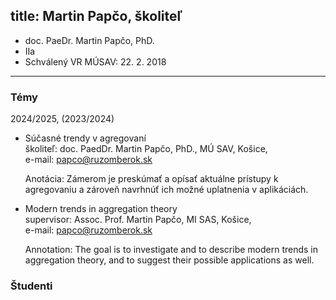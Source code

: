 title: Martin Papčo, školiteľ 
---

* doc. PaeDr. Martin Papčo, PhD.        
* IIa 
* Schválený VR MÚSAV: 22. 2. 2018


---

### Témy

2024/2025, (2023/2024)

-   Súčasné trendy v agregovaní    
    školiteľ: doc. PaedDr. Martin Papčo, PhD., MÚ SAV, Košice,    
    e-mail: papco@ruzomberok.sk     
    
    Anotácia: Zámerom je preskúmať a opísať aktuálne prístupy k agregovaniu a zároveň navrhnúť ich možné uplatnenia v aplikáciách.

-   Modern trends in aggregation theory    
    supervisor: Assoc. Prof. Martin Papčo, MI SAS, Košice,    
    e-mail: papco@ruzomberok.sk   

    
    Annotation: The goal is to investigate and to describe modern trends in aggregation theory, and to suggest their possible
    applications as well.

### Študenti   



